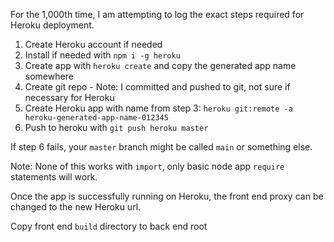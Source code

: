 For the 1,000th time, I am attempting to log the exact steps required for Heroku deployment. 

1. Create Heroku account if needed
2. Install if needed with `npm i -g heroku` 
3. Create app with `heroku create` and copy the generated app name somewhere
4. Create git repo - Note: I committed and pushed to git, not sure if necessary for Heroku
5. Create Heroku app with name from step 3: `heroku git:remote -a heroku-generated-app-name-012345` 
6. Push to heroku with `git push heroku master` 

If step 6 fails, your `master` branch might be called `main` or something else.

Note: None of this works with `import`, only basic node app `require` statements will work.

Once the app is successfully running on Heroku, the front end proxy can be changed to the new Heroku url.

Copy front end `build` directory to back end root 



